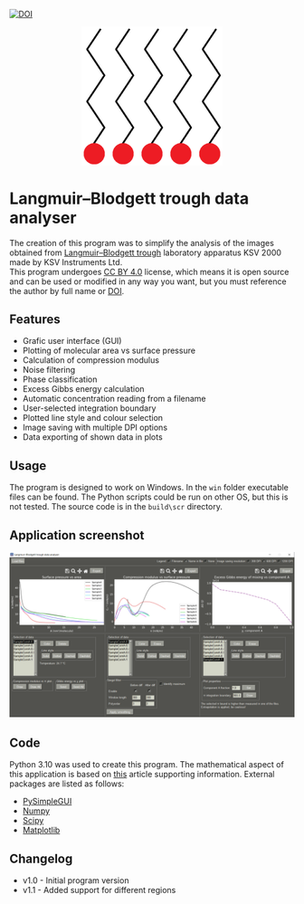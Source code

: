 [![DOI](https://zenodo.org/badge/648341690.svg)](https://zenodo.org/badge/latestdoi/648341690)

<p align="center">
<img width="250" src="./resources/title_img.png"/>
</p>


# Langmuir–Blodgett trough data analyser

The creation of this program was to simplify the analysis of the images obtained from [Langmuir–Blodgett trough](https://en.wikipedia.org/wiki/Langmuir%E2%80%93Blodgett_trough) laboratory apparatus KSV 2000
made by KSV Instruments Ltd.<br />
This program undergoes [CC BY 4.0](https://github.com/dnarkevi/lb-trough-data-analyser/blob/main/LICENSE.md) license, which means it is open source and can be used or modified in any way you want,
but you must reference the author by full name or [DOI](https://doi.org/10.5281/zenodo.7996399).

## Features

- Grafic user interface (GUI)
- Plotting of molecular area vs surface pressure
- Calculation  of compression modulus
- Noise filtering
- Phase classification
- Excess Gibbs energy calculation
- Automatic concentration reading from a filename
- User-selected integration boundary
- Plotted line style and colour selection
- Image saving with multiple DPI options
- Data exporting of shown data in plots

## Usage

The program is designed to work on Windows. In the `win` folder executable files can be found. The Python scripts could be run on other OS, but this is not tested.
The source code is in the `build\scr` directory.

## Application screenshot

<p align="center">
<img width="720" src="./resources/demo1.png"/>
</p>

## Code

Python 3.10 was used to create this program. The mathematical aspect of this application is based on [this](https://pubs.acs.org/doi/10.1021/acs.jpcb.5b03604)
article supporting information. External packages are listed as follows:

- [PySimpleGUI](https://www.pysimplegui.org/)
- [Numpy](http://www.numpy.org/)
- [Scipy](https://www.scipy.org/)
- [Matplotlib](https://matplotlib.org/)

## Changelog

- v1.0 - Initial program version
- v1.1 - Added support for different regions
